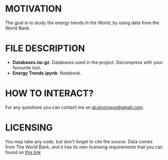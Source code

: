 # MOTIVATION
The goal is to study the energy trends in the World, by using data from the World Bank.

# FILE DESCRIPTION
- **Databases.tar.gz**: Databases used in the project. Decompress with your favourite tool.
- **Energy Trends.ipynb**: Notebook.


# HOW TO INTERACT?
For any questions you can contact me on dcalvomayo@gmail.com.

# LICENSING
You may take any code, but don't forget to cite the source. Data comes from The World Bank, and it has its own licensing requirements that you can found on [this link](databank.worldbank.org)
